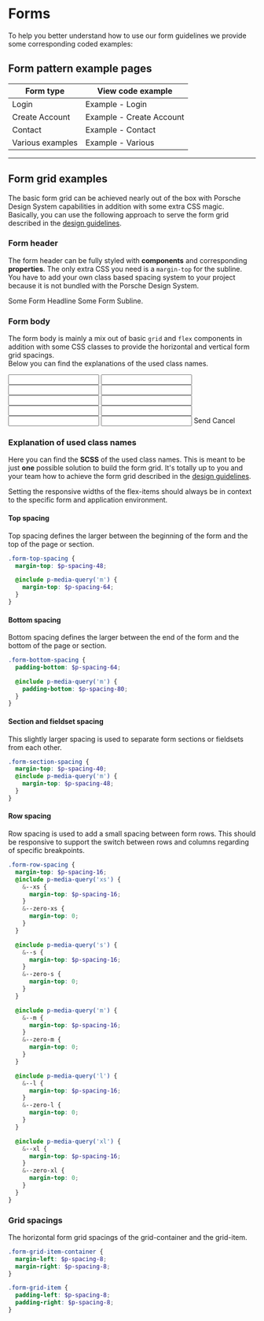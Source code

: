 # Forms

To help you better understand how to use our form guidelines we provide some corresponding coded examples:

<TableOfContents></TableOfContents>

## Form pattern example pages

| Form type        | View code example                                                                                                                                                           |
| ---------------- | --------------------------------------------------------------------------------------------------------------------------------------------------------------------------- |
| Login            | <p-link-pure :theme="this.$store.getters.platformTheme" href="patterns/forms/example/login" icon="external" target="_blank">Example - Login</p-link-pure>                   |
| Create Account   | <p-link-pure :theme="this.$store.getters.platformTheme" href="patterns/forms/example/create-account" icon="external" target="_blank">Example - Create Account</p-link-pure> |
| Contact          | <p-link-pure :theme="this.$store.getters.platformTheme" href="patterns/forms/example/contact" icon="external" target="_blank">Example - Contact</p-link-pure>               |
| Various examples | <p-link-pure :theme="this.$store.getters.platformTheme" href="patterns/forms/example/various" icon="external" target="_blank">Example - Various</p-link-pure>               |

---

## Form grid examples

The basic form grid can be achieved nearly out of the box with Porsche Design System capabilities in addition with some
extra CSS magic. Basically, you can use the following approach to serve the form grid described in the
[design guidelines](patterns/forms/guidelines).

### Form header

The form header can be fully styled with **components** and corresponding **properties**. The only extra CSS you need is
a `margin-top` for the subline. You have to add your own class based spacing system to your project because it is not
bundled with the Porsche Design System.

<Playground>
  <p-grid class="form-top-spacing">
    <p-grid-item size="{ base: 12, m: 8 }">
      <p-heading size="x-large" tag="h1">Some Form Headline</p-heading>
      <p-text size="{ base: 'small', l: 'medium' }" class="spacing-mt-8">Some Form Subline.</p-text>
    </p-grid-item>
  </p-grid>
</Playground>

### Form body

The form body is mainly a mix out of basic `grid` and `flex` components in addition with some CSS classes to provide the
horizontal and vertical form grid spacings.  
Below you can find the explanations of the used class names.

<Playground>
  <p-grid class="form-section-spacing">
    <p-grid-item size="{ base: 12, s: 10, m: 8, l: 6 }">
      <form novalidate>
        <p-fieldset label="Form legend text">
          <p-flex direction="{base: 'column', m: 'row'}" class="form-grid-item-container">
            <p-flex-item class="form-grid-item" width="{base: 'full', m: 'one-quarter'}">
              <p-text-field-wrapper label="Some label"><input type="text" name="some name"></p-text-field-wrapper>
            </p-flex-item>
            <p-flex-item class="form-row-spacing form-row-spacing--zero-m form-grid-item" width="{base: 'full', m: 'one-quarter'}">
              <p-text-field-wrapper label="Some label"><input type="text" name="some name"></p-text-field-wrapper>
            </p-flex-item>
            <p-flex-item class="form-row-spacing form-row-spacing--zero-m form-grid-item" width="{base: 'full', m: 'one-quarter'}">
              <p-text-field-wrapper label="Some label"><input type="text" name="some name"></p-text-field-wrapper>
            </p-flex-item>
            <p-flex-item class="form-row-spacing form-row-spacing--zero-m form-grid-item" width="{base: 'full', m: 'one-quarter'}">
              <p-text-field-wrapper label="Some label"><input type="text" name="some name"></p-text-field-wrapper>
            </p-flex-item>
          </p-flex>
          <p-flex direction="{base: 'column', m: 'row'}" class="form-row-spacing form-grid-item-container">
            <p-flex-item class="form-grid-item" width="{base: 'full', m: 'one-third'}">
              <p-text-field-wrapper label="Some label"><input type="text" name="some name"></p-text-field-wrapper>
            </p-flex-item>
            <p-flex-item class="form-row-spacing form-row-spacing--zero-m form-grid-item" width="{base: 'full', m: 'one-third'}">
              <p-text-field-wrapper label="Some label"><input type="text" name="some name"></p-text-field-wrapper>
            </p-flex-item>
            <p-flex-item class="form-row-spacing form-row-spacing--zero-m form-grid-item" width="{base: 'full', m: 'one-third'}">
              <p-text-field-wrapper label="Some label"><input type="text" name="some name"></p-text-field-wrapper>
            </p-flex-item>
          </p-flex>
          <p-flex direction="{base: 'column', m: 'row'}" class="form-row-spacing form-grid-item-container">
            <p-flex-item class="form-grid-item" width="{base: 'full', m: 'half'}">
              <p-text-field-wrapper label="Some label"><input type="text" name="some name"></p-text-field-wrapper>
            </p-flex-item>
            <p-flex-item class="form-row-spacing form-row-spacing--zero-m form-grid-item" width="{base: 'full', m: 'half'}">
              <p-text-field-wrapper label="Some label"><input type="text" name="some name"></p-text-field-wrapper>
            </p-flex-item>
          </p-flex>
          <p-text-field-wrapper label="Some label" class="form-row-spacing"><input type="text" name="some name"></p-text-field-wrapper>
        </p-fieldset>
        <p-button-group class="form-section-spacing form-bottom-spacing">
          <p-button type="submit">Send</p-button>
          <p-button variant="secondary" type="reset">Cancel</p-button>
        </p-button-group>       
      </form>
    </p-grid-item>
  </p-grid>
</Playground>

### Explanation of used class names

Here you can find the **SCSS** of the used class names. This is meant to be just **one** possible solution to build the
form grid. It's totally up to you and your team how to achieve the form grid described in the
[design guidelines](patterns/forms/guidelines).

Setting the responsive widths of the flex-items should always be in context to the specific form and application
environment.

#### Top spacing

Top spacing defines the larger between the beginning of the form and the top of the page or section.

```scss
.form-top-spacing {
  margin-top: $p-spacing-48;

  @include p-media-query('m') {
    margin-top: $p-spacing-64;
  }
}
```

#### Bottom spacing

Bottom spacing defines the larger between the end of the form and the bottom of the page or section.

```scss
.form-bottom-spacing {
  padding-bottom: $p-spacing-64;

  @include p-media-query('m') {
    padding-bottom: $p-spacing-80;
  }
}
```

#### Section and fieldset spacing

This slightly larger spacing is used to separate form sections or fieldsets from each other.

```scss
.form-section-spacing {
  margin-top: $p-spacing-40;
  @include p-media-query('m') {
    margin-top: $p-spacing-48;
  }
}
```

#### Row spacing

Row spacing is used to add a small spacing between form rows. This should be responsive to support the switch between
rows and columns regarding of specific breakpoints.

```scss
.form-row-spacing {
  margin-top: $p-spacing-16;
  @include p-media-query('xs') {
    &--xs {
      margin-top: $p-spacing-16;
    }
    &--zero-xs {
      margin-top: 0;
    }
  }

  @include p-media-query('s') {
    &--s {
      margin-top: $p-spacing-16;
    }
    &--zero-s {
      margin-top: 0;
    }
  }

  @include p-media-query('m') {
    &--m {
      margin-top: $p-spacing-16;
    }
    &--zero-m {
      margin-top: 0;
    }
  }

  @include p-media-query('l') {
    &--l {
      margin-top: $p-spacing-16;
    }
    &--zero-l {
      margin-top: 0;
    }
  }

  @include p-media-query('xl') {
    &--xl {
      margin-top: $p-spacing-16;
    }
    &--zero-xl {
      margin-top: 0;
    }
  }
}
```

### Grid spacings

The horizontal form grid spacings of the grid-container and the grid-item.

```scss
.form-grid-item-container {
  margin-left: $p-spacing-8;
  margin-right: $p-spacing-8;
}

.form-grid-item {
  padding-left: $p-spacing-8;
  padding-right: $p-spacing-8;
}
```
